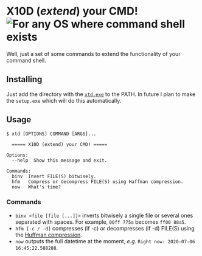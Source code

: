 # X10D (_extend_) your CMD! ![For any OS where command shell exists](https://img.shields.io/badge/Windows-unX10Ded-brightgreen.svg)

Well, just a set of some commands to extend the functionality of your command shell.

## Installing

Just add the directory with the [`xtd.exe`](xtd.exe) to the PATH. In future I plan to make the `setup.exe` which will do this automatically.

## Usage

```
$ xtd [OPTIONS] COMMAND [ARGS]...

  ===== X10D (extend) your CMD! =====

Options:
  --help  Show this message and exit.

Commands:
  binv  Invert FILE(S) bitwisely.
  hfm   Compress or decompress FILE(S) using Haffman compression.
  now   What's time?
```

### Commands

- `binv <file [file [...]]>` inverts bitwisely a single file or several ones separated with spaces. For example, `00ff 775a` becomes `ff00 88a5`.
- `hfm [-c / -d]` compresses (if -c) or decompresses (if -d) FILE(S) using the [Huffman compression](https://en.wikipedia.org/wiki/Huffman_coding "Read about it on Wikipedia").
- `now` outputs the full datetime at the moment, _e.g._ `Right now: 2020-07-06 16:45:22.588288`.
